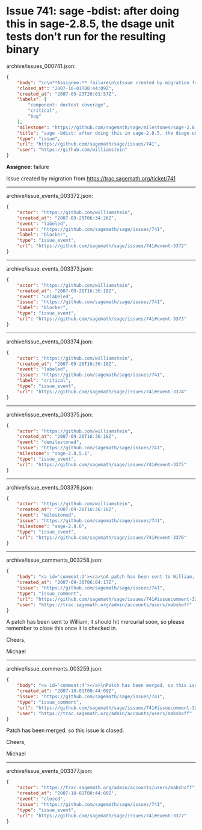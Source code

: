 # Issue 741: sage -bdist: after doing this in sage-2.8.5, the dsage unit tests don't run for the resulting binary

archive/issues_000741.json:
```json
{
    "body": "\n\n**Assignee:** failure\n\nIssue created by migration from https://trac.sagemath.org/ticket/741\n\n",
    "closed_at": "2007-10-01T00:44:09Z",
    "created_at": "2007-09-23T20:01:57Z",
    "labels": [
        "component: doctest coverage",
        "critical",
        "bug"
    ],
    "milestone": "https://github.com/sagemath/sage/milestones/sage-2.8.6",
    "title": "sage -bdist: after doing this in sage-2.8.5, the dsage unit tests don't run for the resulting binary",
    "type": "issue",
    "url": "https://github.com/sagemath/sage/issues/741",
    "user": "https://github.com/williamstein"
}
```


**Assignee:** failure

Issue created by migration from https://trac.sagemath.org/ticket/741





---

archive/issue_events_003372.json:
```json
{
    "actor": "https://github.com/williamstein",
    "created_at": "2007-09-25T06:34:26Z",
    "event": "labeled",
    "issue": "https://github.com/sagemath/sage/issues/741",
    "label": "blocker",
    "type": "issue_event",
    "url": "https://github.com/sagemath/sage/issues/741#event-3372"
}
```



---

archive/issue_events_003373.json:
```json
{
    "actor": "https://github.com/williamstein",
    "created_at": "2007-09-26T16:36:18Z",
    "event": "unlabeled",
    "issue": "https://github.com/sagemath/sage/issues/741",
    "label": "blocker",
    "type": "issue_event",
    "url": "https://github.com/sagemath/sage/issues/741#event-3373"
}
```



---

archive/issue_events_003374.json:
```json
{
    "actor": "https://github.com/williamstein",
    "created_at": "2007-09-26T16:36:18Z",
    "event": "labeled",
    "issue": "https://github.com/sagemath/sage/issues/741",
    "label": "critical",
    "type": "issue_event",
    "url": "https://github.com/sagemath/sage/issues/741#event-3374"
}
```



---

archive/issue_events_003375.json:
```json
{
    "actor": "https://github.com/williamstein",
    "created_at": "2007-09-26T16:36:18Z",
    "event": "demilestoned",
    "issue": "https://github.com/sagemath/sage/issues/741",
    "milestone": "sage-2.8.5.1",
    "type": "issue_event",
    "url": "https://github.com/sagemath/sage/issues/741#event-3375"
}
```



---

archive/issue_events_003376.json:
```json
{
    "actor": "https://github.com/williamstein",
    "created_at": "2007-09-26T16:36:18Z",
    "event": "milestoned",
    "issue": "https://github.com/sagemath/sage/issues/741",
    "milestone": "sage-2.8.6",
    "type": "issue_event",
    "url": "https://github.com/sagemath/sage/issues/741#event-3376"
}
```



---

archive/issue_comments_003258.json:
```json
{
    "body": "<a id='comment:3'></a>\nA patch has been sent to William, it should hit mercurial soon, so please remember to close this once it is checked in.\n\nCheers,\n\nMichael",
    "created_at": "2007-09-30T06:04:17Z",
    "issue": "https://github.com/sagemath/sage/issues/741",
    "type": "issue_comment",
    "url": "https://github.com/sagemath/sage/issues/741#issuecomment-3258",
    "user": "https://trac.sagemath.org/admin/accounts/users/mabshoff"
}
```

<a id='comment:3'></a>
A patch has been sent to William, it should hit mercurial soon, so please remember to close this once it is checked in.

Cheers,

Michael



---

archive/issue_comments_003259.json:
```json
{
    "body": "<a id='comment:4'></a>\nPatch has been merged. so this issue is closed.\n\nCheers,\n\nMichael",
    "created_at": "2007-10-01T00:44:09Z",
    "issue": "https://github.com/sagemath/sage/issues/741",
    "type": "issue_comment",
    "url": "https://github.com/sagemath/sage/issues/741#issuecomment-3259",
    "user": "https://trac.sagemath.org/admin/accounts/users/mabshoff"
}
```

<a id='comment:4'></a>
Patch has been merged. so this issue is closed.

Cheers,

Michael



---

archive/issue_events_003377.json:
```json
{
    "actor": "https://trac.sagemath.org/admin/accounts/users/mabshoff",
    "created_at": "2007-10-01T00:44:09Z",
    "event": "closed",
    "issue": "https://github.com/sagemath/sage/issues/741",
    "type": "issue_event",
    "url": "https://github.com/sagemath/sage/issues/741#event-3377"
}
```
